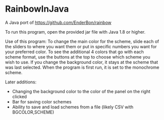 # RainbowInJava
A Java port of https://github.com/EnderBon/rainbow


To run this program, open the provided jar file with Java 1.8 or higher.


Use of this program:
To change the main color for the scheme, slide each of the sliders to where you want them 
or put in specific numbers you want for your preferred color. To see the additional 4 colors
that go with each scheme format, use the buttons at the top to choose which scheme you wish
to use. If you change the background color, it stays at the scheme that was last selected.
When the program is first run, it is set to the monochrome scheme.


Later additions:
- Changing the background color to the color of the panel on the right clicked
- Bar for saving color schemes
- Ability to save and load schemes from a file (likely CSV with BGCOLOR,SCHEME)
